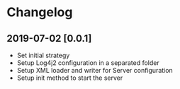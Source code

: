 # Changelog

## 2019-07-02 [0.0.1]
 - Set initial strategy
 - Setup Log4j2 configuration in a separated folder
 - Setup XML loader and writer for Server configuration
 - Setup init method to start the server